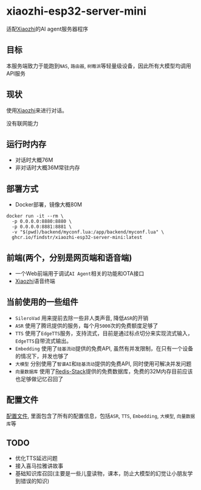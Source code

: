 # xiaozhi-esp32-server-mini

适配[Xiaozhi](https://github.com/78/xiaozhi-esp32?tab=readme-ov-file)的AI agent服务器程序

## 目标

本服务端致力于能跑到`NAS`, `路由器`, `树莓派`等轻量级设备，因此所有大模型均调用API服务

## 现状

使用[Xiaozhi](https://github.com/78/xiaozhi-esp32)来进行对话。

没有联网能力

## 运行时内存

- 对话时大概76M
- 非对话时大概36M常驻内存

## 部署方式

- Docker部署，镜像大概80M

```
docker run -it --rm \
  -p 0.0.0.0:8880:8880 \
  -p 0.0.0.0:8881:8881 \
  -v "$(pwd)/backend/myconf.lua:/app/backend/myconf.lua" \
  ghcr.io/findstr/xiaozhi-esp32-server-mini:latest
```

## 前端(两个，分别是网页端和语音端)

- 一个Web前端用于调试`AI Agent`相关的功能和OTA接口
- [Xiaozhi](https://github.com/78/xiaozhi-esp32?tab=readme-ov-file)语音终端


## 当前使用的一些组件

- `SileroVad` 用来提前去除一些非人类声音, 降低`ASR`的开销
- `ASR` 使用了腾讯提供的服务，每个月`5000`次的免费额度足够了
- `TTS` 使用了`EdgeTTS`服务，支持流式，目前是通过标点切分来实现流式输入，`EdgeTTS`自带流式输出。
- `Embedding` 使用了`硅基流动`提供的免费API, 虽然有并发限制，在只有一个设备的情况下，并发也够了
- `大模型` 分别使用了`智谱AI`和`硅基流动`提供的免费API, 同时使用可解决并发问题
- `向量数据库` 使用了[Redis-Stack](https://redis.io/about/about-stack)提供的免费数据库，免费的32M内存目前应该也足够做记忆召回了
## 配置文件

[配置文件](./backend/conf.lua), 里面包含了所有的配置信息，包括`ASR`, `TTS`, `Embedding`, `大模型`, `向量数据库`等

## TODO

- 优化TTS延迟问题
- 接入喜马拉雅讲故事
- 基础知识库召回(主要是一些儿童读物，课本，防止大模型的幻觉让小朋友学到错误的知识)

